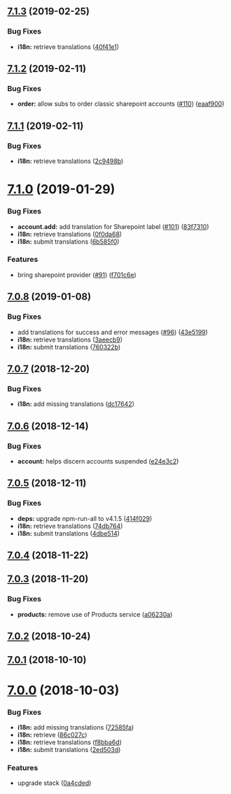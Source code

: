 ## [7.1.3](https://github.com/ovh-ux/ovh-module-sharepoint/compare/v7.1.2...v7.1.3) (2019-02-25)


### Bug Fixes

* **i18n:** retrieve translations ([40f41e1](https://github.com/ovh-ux/ovh-module-sharepoint/commit/40f41e1))



## [7.1.2](https://github.com/ovh-ux/ovh-module-sharepoint/compare/v7.1.1...v7.1.2) (2019-02-11)


### Bug Fixes

* **order:** allow subs to order classic sharepoint accounts ([#110](https://github.com/ovh-ux/ovh-module-sharepoint/issues/110)) ([eaaf900](https://github.com/ovh-ux/ovh-module-sharepoint/commit/eaaf900))



## [7.1.1](https://github.com/ovh-ux/ovh-module-sharepoint/compare/v7.1.0...v7.1.1) (2019-02-11)


### Bug Fixes

* **i18n:** retrieve translations ([2c9498b](https://github.com/ovh-ux/ovh-module-sharepoint/commit/2c9498b))



# [7.1.0](https://github.com/ovh-ux/ovh-module-sharepoint/compare/v7.0.8...v7.1.0) (2019-01-29)


### Bug Fixes

* **account.add:** add translation for Sharepoint label ([#101](https://github.com/ovh-ux/ovh-module-sharepoint/issues/101)) ([83f7310](https://github.com/ovh-ux/ovh-module-sharepoint/commit/83f7310))
* **i18n:** retrieve translations ([0f0da68](https://github.com/ovh-ux/ovh-module-sharepoint/commit/0f0da68))
* **i18n:** submit translations ([6b585f0](https://github.com/ovh-ux/ovh-module-sharepoint/commit/6b585f0))


### Features

* bring sharepoint provider ([#91](https://github.com/ovh-ux/ovh-module-sharepoint/issues/91)) ([f701c6e](https://github.com/ovh-ux/ovh-module-sharepoint/commit/f701c6e))



## [7.0.8](https://github.com/ovh-ux/ovh-module-sharepoint/compare/v7.0.7...v7.0.8) (2019-01-08)


### Bug Fixes

* add translations for success and error messages ([#96](https://github.com/ovh-ux/ovh-module-sharepoint/issues/96)) ([43e5199](https://github.com/ovh-ux/ovh-module-sharepoint/commit/43e5199))
* **i18n:** retrieve translations ([3aeecb9](https://github.com/ovh-ux/ovh-module-sharepoint/commit/3aeecb9))
* **i18n:** submit translations ([760322b](https://github.com/ovh-ux/ovh-module-sharepoint/commit/760322b))



## [7.0.7](https://github.com/ovh-ux/ovh-module-sharepoint/compare/v7.0.6...v7.0.7) (2018-12-20)


### Bug Fixes

* **i18n:** add missing translations ([dc17642](https://github.com/ovh-ux/ovh-module-sharepoint/commit/dc17642))



## [7.0.6](https://github.com/ovh-ux/ovh-module-sharepoint/compare/v7.0.5...v7.0.6) (2018-12-14)


### Bug Fixes

* **account:** helps discern accounts suspended ([e24e3c2](https://github.com/ovh-ux/ovh-module-sharepoint/commit/e24e3c2))



## [7.0.5](https://github.com/ovh-ux/ovh-module-sharepoint/compare/v7.0.4...v7.0.5) (2018-12-11)


### Bug Fixes

* **deps:** upgrade npm-run-all to v4.1.5 ([414f029](https://github.com/ovh-ux/ovh-module-sharepoint/commit/414f029))
* **i18n:** retrieve translations ([74db764](https://github.com/ovh-ux/ovh-module-sharepoint/commit/74db764))
* **i18n:** submit translations ([4dbe514](https://github.com/ovh-ux/ovh-module-sharepoint/commit/4dbe514))



## [7.0.4](https://github.com/ovh-ux/ovh-module-sharepoint/compare/v7.0.3...v7.0.4) (2018-11-22)



## [7.0.3](https://github.com/ovh-ux/ovh-module-sharepoint/compare/v7.0.2...v7.0.3) (2018-11-20)


### Bug Fixes

* **products:** remove use of Products service ([a06230a](https://github.com/ovh-ux/ovh-module-sharepoint/commit/a06230a))



<a name="7.0.2"></a>
## [7.0.2](https://github.com/ovh-ux/ovh-module-sharepoint/compare/v7.0.1...v7.0.2) (2018-10-24)



<a name="7.0.1"></a>
## [7.0.1](https://github.com/ovh-ux/ovh-module-sharepoint/compare/v7.0.0...v7.0.1) (2018-10-10)



<a name="7.0.0"></a>
# [7.0.0](https://github.com/ovh-ux/ovh-module-sharepoint/compare/v6.0.0...v7.0.0) (2018-10-03)


### Bug Fixes

* **i18n:** add missing translations ([72585fa](https://github.com/ovh-ux/ovh-module-sharepoint/commit/72585fa))
* **i18n:** retrieve ([86c027c](https://github.com/ovh-ux/ovh-module-sharepoint/commit/86c027c))
* **i18n:** retrieve translations ([f8bba6d](https://github.com/ovh-ux/ovh-module-sharepoint/commit/f8bba6d))
* **i18n:** submit translations ([2ed503d](https://github.com/ovh-ux/ovh-module-sharepoint/commit/2ed503d))


### Features

* upgrade stack ([0a4cded](https://github.com/ovh-ux/ovh-module-sharepoint/commit/0a4cded))



